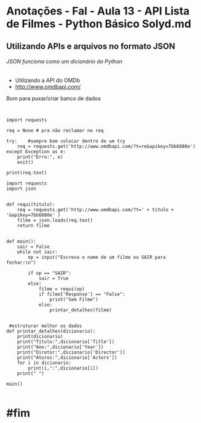 # Anotações - Fal - Aula 13 - API Lista de Filmes - Python Básico Solyd.md

## Utilizando APIs e arquivos no formato JSON
###### JSON funciona como um dicionário do Python
* Utilizando a API do OMDb
 * http://www.omdbapi.com/
 
 Bom para puxar/criar banco de dados
```


import requests

req = None # pra não reclamar no req

try:    #sempre bom colocar dentro de um try
    req = requests.get('http://www.omdbapi.com/?t=re&apikey=7bb6880e')
except Exception as e:
    print("Erro:", e)
    exit()

print(req.text)

```

```
import requests
import json


def requi(titulo):
    req = requests.get('http://www.omdbapi.com/?t=' + titulo + '&apikey=7bb6880e' )
    filme = json.loads(req.text)
    return filme


def main():
    sair = False
    while not sair:
        op = input("Escreva o nome de um filme ou SAIR para fechar:\n")

        if op == "SAIR":
            sair = True
        else:
            filme = requi(op)
            if filme['Response'] == "False":
                print("Sem Filme")
            else:
                printar_detalhes(filme)


 #estruturar melhor os dados
def printar_detalhes(dicionario):
    print(dicionario)
    print("Título:",dicionario['Title'])
    print("Ano:",dicionario['Year'])
    print("Diretor:",dicionario['Director'])
    print("Atores:",dicionario['Actors'])
    for i in dicionario:
        print(i,":",dicionario[i])
    print(" ")

main()


```
# #fim